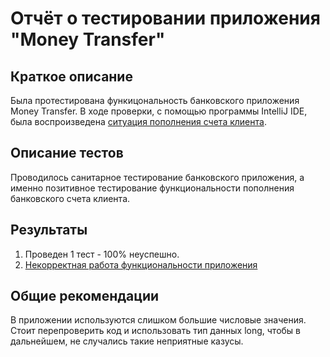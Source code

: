 # Отчёт о тестировании приложения "Money Transfer"

## Краткое описание

Была протестирована функицональность банковского приложения Money Transfer. В ходе проверки, с помощью программы IntelliJ IDE, была воспроизведена <a href="https://github.com/fromkerch/task2.1-ide-/blob/master/src/Main.java">ситуация пополнения счета клиента</a>.

## Описание тестов

Проводилось санитарное тестирование банковского приложения, а именно позитивное тестирование функциональности пополнения банковского счета клиента.

## Результаты

1. Проведен 1 тест - 100% неуспешно.
2. <a href="https://github.com/fromkerch/task2.1-ide-/issues/1">Некорректная работа функциональности приложения</a>

## Общие рекомендации

В приложении используются слишком большие числовые значения. Стоит перепроверить код и использовать тип данных long, чтобы в дальнейшем, не случались такие неприятные казусы.
